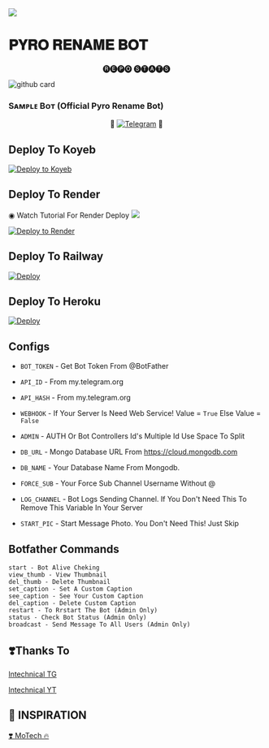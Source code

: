 <img src="https://user-images.githubusercontent.com/73097560/115834477-dbab4500-a447-11eb-908a-139a6edaec5c.gif">

# 𝐏𝐘𝐑𝐎 𝐑𝐄𝐍𝐀𝐌𝐄 𝐁𝐎𝐓


<p align="center"> 🅡🅔🅟🅞 🅢🅣🅐🅣🅢 </p>


![github card](https://github-readme-stats.vercel.app/api/pin/?username=TEAM-PYRO-BOTZ&repo=PYRO-RENAME-BOT&theme=dark)


### Sᴀᴍᴩʟᴇ Bᴏᴛ (Official Pyro Rename Bot)

<p align="center">
🤖 <a href="https://t.me/Pyro_Rename_Bot"><img title="Telegram" src="https://img.shields.io/static/v1?label=PYRO+RENAME&message=BOT&color=blue-green"></a> 🤖
</p>


## Deploy To Koyeb

[![Deploy to Koyeb](https://www.koyeb.com/static/images/deploy/button.svg)](https://app.koyeb.com/deploy?type=git&repository=github.com/TEAM-PYRO-BOTZ/PYRO-RENAME-BOT&env[BOT_TOKEN]&env[API_ID]&env[API_HASH]&env[WEBHOOK]=True&env[ADMIN]&env[DB_URL]&env[DB_NAME]=pyro-botz&env[FORCE_SUB]&env[START_PIC]&env[LOG_CHANNEL]=You%20Dont%20Need%20LogChannel%20To%20Remove%20This%20Variable&run_command=python%20bot.py&branch=main&name=pyro-rename) 

## Deploy To Render

◉ Watch Tutorial For Render Deploy <a href="https://graph.org/file/3c0171b4d2d72a2018a18.jpg"><img src="https://img.shields.io/badge/Watch%20Tutorial%20On%20YouTube-red.svg?logo=Youtube"></a>                     

[![Deploy to Render](https://render.com/images/deploy-to-render-button.svg)](https://render.com/deploy?repo=https://github.com/TEAM-PYRO-BOTZ/PYRO-RENAME-BOT)

## Deploy To Railway

<a href="https://graph.org/file/fabd75cd5043d2cfdc13d.jpg"><img src="https://railway.app/button.svg" alt="Deploy"></a>

## Deploy To Heroku

<a href="https://heroku.com/deploy?template=https://github.com/kiritoak4/Rename"><img src="https://www.herokucdn.com/deploy/button.svg" alt="Deploy"></a>



## Configs 

* `BOT_TOKEN`  - Get Bot Token From @BotFather

* `API_ID` - From my.telegram.org 

* `API_HASH` - From my.telegram.org

* `WEBHOOK` - If Your Server Is Need Web Service! Value = `True` Else Value = `False`

* `ADMIN` - AUTH Or Bot Controllers Id's Multiple Id Use Space To Split 

* `DB_URL`  - Mongo Database URL From https://cloud.mongodb.com

* `DB_NAME`  - Your Database Name From Mongodb. 

* `FORCE_SUB` - Your Force Sub Channel Username Without @

* `LOG_CHANNEL` - Bot Logs Sending Channel. If You Don't Need This To Remove This Variable In Your Server

* `START_PIC` - Start Message Photo. You Don't Need This! Just Skip

## Botfather Commands
```
start - Bot Alive Cheking
view_thumb - View Thumbnail
del_thumb - Delete Thumbnail
set_caption - Set A Custom Caption
see_caption - See Your Custom Caption
del_caption - Delete Custom Caption
restart - To Rrstart The Bot (Admin Only)
status - Check Bot Status (Admin Only)
broadcast - Send Message To All Users (Admin Only)
```

## ❣️Thanks To

<a href="https://t.me/lntechnical">
   <p> lntechnical TG</p>
  </a>
<a href="https://youtube.com/c/LNtechnical">
   <p> lntechnical YT </p>
  </a>

## 🤩 INSPIRATION

<a href="https://youtube.com/c/MoTech_YT">
   <p>❣️ MoTech 🔥</p>
  </a>



